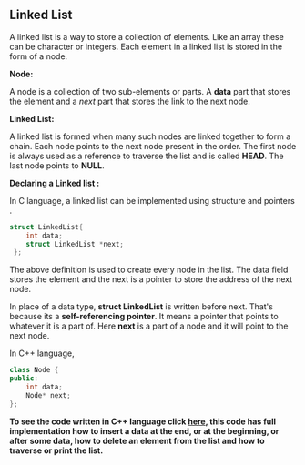 ## Linked List

A linked list is a way to store a collection of elements. Like an array these can be character or integers. Each element in a linked list is stored in the form of a node.

**Node:**

A node is a collection of two sub-elements or parts. A **data** part that stores the element and a *next* part that stores the link to the next node.

**Linked List:**

A linked list is formed when many such nodes are linked together to form a chain. Each node points to the next node present in the order. The first node is always used as a reference to traverse the list and is called **HEAD**. The last node points to **NULL**.

**Declaring a Linked list :**

In C language, a linked list can be implemented using structure and pointers .
```c
struct LinkedList{
    int data;
    struct LinkedList *next;
 };
```

The above definition is used to create every node in the list. The data field stores the element and the next is a pointer to store the address of the next node. 

In place of a data type, **struct LinkedList** is written before next. That's because its a **self-referencing pointer**. It means a pointer that points to whatever it is a part of. Here **next** is a part of a node and it will point to the next node.

In C++ language,
```c++
class Node {
public:
	int data;
	Node* next;
};
```

**To see the code written in C++ language click [here](https://github.com/jainayu/Data-Structures/blob/master/Linked%20List/linkedList.cpp), this code has full implementation how to insert a data at the end, or at the beginning, or after some data, how to delete an element from the list and how to traverse or print the list.**
